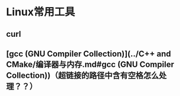 # Linux常用工具

## curl



## [gcc (GNU Compiler Collection)](../C++ and CMake/编译器与内存.md#gcc (GNU Compiler Collection))（超链接的路径中含有空格怎么处理？？）